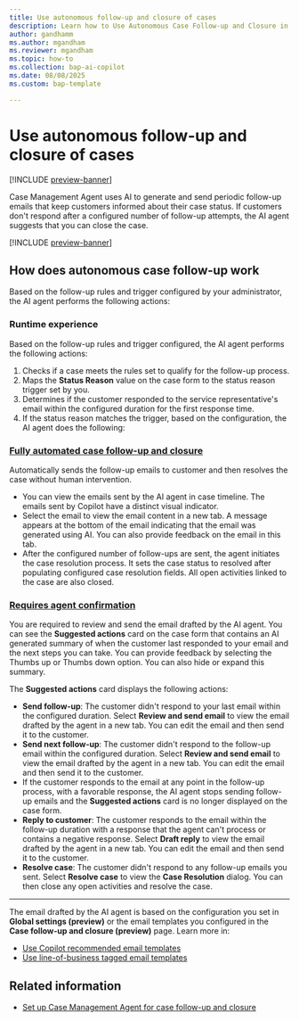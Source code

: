 ```yaml
---
title: Use autonomous follow-up and closure of cases
description: Learn how to Use Autonomous Case Follow-up and Closure in Dynamics 365 Customer Service.
author: gandhamm
ms.author: mgandham
ms.reviewer: mgandham
ms.topic: how-to 
ms.collection: bap-ai-copilot
ms.date: 08/08/2025
ms.custom: bap-template

---
```


# Use autonomous follow-up and closure of cases

[!INCLUDE [preview-banner](~/../shared-content/shared/preview-includes/preview-banner.md)]


Case Management Agent uses AI to generate and send periodic follow-up emails that keep customers informed about their case status. If customers don't respond after a configured number of follow-up attempts, the AI agent suggests that you can close the case.

[!INCLUDE [preview-banner](../../../shared-content/shared/preview-includes/production-ready-preview-dynamics365.md)]

## How does autonomous case follow-up work

Based on the follow-up rules and trigger configured by your administrator, the AI agent performs the following actions:
 
### Runtime experience

Based on the follow-up rules and trigger configured, the AI agent performs the following actions:
 
1. Checks if a case meets the rules set to qualify for the follow-up process.
1. Maps the **Status Reason** value on the case form to the status reason trigger set by you. 
1. Determines if the customer responded to the service representative's email within the configured duration for the first response time.
1. If the status reason matches the trigger, based on the configuration, the AI agent does the following:

### [Fully automated case follow-up and closure](#tab/fullyautomatedcasefollowup)
 
Automatically sends the follow-up emails to customer and then resolves the case without human intervention.
  - You can view the emails sent by the AI agent in case timeline. The emails sent by Copilot have a distinct visual indicator. 
  - Select the email to view the email content in a new tab. A message appears at the bottom of the email indicating that the email was generated using AI. You can also provide feedback on the email in this tab.
  - After the configured number of follow-ups are sent, the agent initiates the case resolution process. It sets the case status to resolved after populating configured case resolution fields. All open activities linked to the case are also closed. 
 
### [Requires agent confirmation](#tab/requiredagentconfirmation)

You are required to review and send the email drafted by the AI agent. You can see the **Suggested actions** card on the case form that contains an AI generated summary of when the customer last responded to your email and the next steps you can take. You can provide feedback by selecting the Thumbs up or Thumbs down option. You can also hide or expand this summary. 

The **Suggested actions** card displays the following actions:
   - **Send follow-up**: The customer didn't respond to your last email within the configured duration. Select **Review and send email** to view the email drafted by the agent in a new tab. You can edit the email and then send it to the customer.
   -  **Send next follow-up**: The customer didn't respond to the follow-up email within the configured duration. Select **Review and send email** to view the email drafted by the agent in a new tab. You can edit the email and then send it to the customer.
   - If the customer responds to the email at any point in the follow-up process, with a favorable response, the AI agent stops sending follow-up emails and the **Suggested actions** card is no longer displayed on the case form.
   - **Reply to customer**: The customer responds to the email within the follow-up duration with a response that the agent can't process or contains a negative response. Select **Draft reply** to view the email drafted by the agent in a new tab. You can edit the email and then send it to the customer.
   - **Resolve case**: The customer didn't respond to any follow-up emails you sent. Select **Resolve case** to view the **Case Resolution** dialog. You can then close any open activities and resolve the case.

---

The email drafted by the AI agent is based on the configuration you set in **Global settings (preview)** or the email templates you configured in the **Case follow-up and closure (preview)** page. Learn more in:

- [Use Copilot recommended email templates](/dynamics365/contact-center/use/use-copilot-email#use-copilot-recommended-email-templates)
- [Use line-of-business tagged email templates](/dynamics365/contact-center/use/use-copilot-email#use-email-templates-tagged-with-line-of-business)
 

## Related information

- [Set up Case Management Agent for case follow-up and closure](../administer/set-up-case-closure.md)



